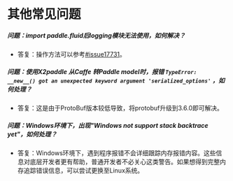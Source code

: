 # 其他常见问题


##### 问题：import paddle.fluid后logging模块无法使用，如何解决？

+ 答复：操作方法可以参考[#issue17731](https://github.com/PaddlePaddle/Paddle/issues/17731)。


##### 问题：使用X2paddle 从Caffe 转Paddle model时，报错 `TypeError: __new__() got an unexpected keyword argument 'serialized_options'` ，如何处理？

+ 答复：这是由于ProtoBuf版本较低导致，将protobuf升级到3.6.0即可解决。


##### 问题：Windows环境下，出现"Windows not support stack backtrace yet"，如何处理？

+ 答复：Windows环境下，遇到程序报错不会详细跟踪内存报错内容。这些信息对底层开发者更有帮助，普通开发者不必关心这类警告。如果想得到完整内存追踪错误信息，可以尝试更换至Linux系统。

